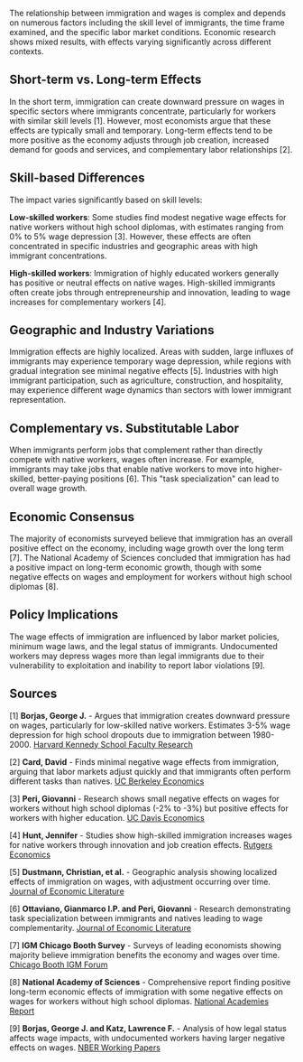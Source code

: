 The relationship between immigration and wages is complex and depends on numerous factors including the skill level of immigrants, the time frame examined, and the specific labor market conditions. Economic research shows mixed results, with effects varying significantly across different contexts.

## Short-term vs. Long-term Effects

In the short term, immigration can create downward pressure on wages in specific sectors where immigrants concentrate, particularly for workers with similar skill levels [1]. However, most economists argue that these effects are typically small and temporary. Long-term effects tend to be more positive as the economy adjusts through job creation, increased demand for goods and services, and complementary labor relationships [2].

## Skill-based Differences

The impact varies significantly based on skill levels:

**Low-skilled workers**: Some studies find modest negative wage effects for native workers without high school diplomas, with estimates ranging from 0% to 5% wage depression [3]. However, these effects are often concentrated in specific industries and geographic areas with high immigrant concentrations.

**High-skilled workers**: Immigration of highly educated workers generally has positive or neutral effects on native wages. High-skilled immigrants often create jobs through entrepreneurship and innovation, leading to wage increases for complementary workers [4].

## Geographic and Industry Variations

Immigration effects are highly localized. Areas with sudden, large influxes of immigrants may experience temporary wage depression, while regions with gradual integration see minimal negative effects [5]. Industries with high immigrant participation, such as agriculture, construction, and hospitality, may experience different wage dynamics than sectors with lower immigrant representation.

## Complementary vs. Substitutable Labor

When immigrants perform jobs that complement rather than directly compete with native workers, wages often increase. For example, immigrants may take jobs that enable native workers to move into higher-skilled, better-paying positions [6]. This "task specialization" can lead to overall wage growth.

## Economic Consensus

The majority of economists surveyed believe that immigration has an overall positive effect on the economy, including wage growth over the long term [7]. The National Academy of Sciences concluded that immigration has had a positive impact on long-term economic growth, though with some negative effects on wages and employment for workers without high school diplomas [8].

## Policy Implications

The wage effects of immigration are influenced by labor market policies, minimum wage laws, and the legal status of immigrants. Undocumented workers may depress wages more than legal immigrants due to their vulnerability to exploitation and inability to report labor violations [9].

## Sources

[1] **Borjas, George J.** - Argues that immigration creates downward pressure on wages, particularly for low-skilled native workers. Estimates 3-5% wage depression for high school dropouts due to immigration between 1980-2000. [Harvard Kennedy School Faculty Research](https://www.hks.harvard.edu/faculty/george-borjas)

[2] **Card, David** - Finds minimal negative wage effects from immigration, arguing that labor markets adjust quickly and that immigrants often perform different tasks than natives. [UC Berkeley Economics](https://eml.berkeley.edu/~card/)

[3] **Peri, Giovanni** - Research shows small negative effects on wages for workers without high school diplomas (-2% to -3%) but positive effects for workers with higher education. [UC Davis Economics](https://economics.ucdavis.edu/people/gperi)

[4] **Hunt, Jennifer** - Studies show high-skilled immigration increases wages for native workers through innovation and job creation effects. [Rutgers Economics](https://economics.rutgers.edu/faculty-directory/215-hunt-jennifer)

[5] **Dustmann, Christian, et al.** - Geographic analysis showing localized effects of immigration on wages, with adjustment occurring over time. [Journal of Economic Literature](https://www.aeaweb.org/articles?id=10.1257/jel.20151189)

[6] **Ottaviano, Gianmarco I.P. and Peri, Giovanni** - Research demonstrating task specialization between immigrants and natives leading to wage complementarity. [Journal of Economic Literature](https://www.aeaweb.org/articles?id=10.1257/jel.50.1.152)

[7] **IGM Chicago Booth Survey** - Surveys of leading economists showing majority believe immigration benefits the economy and wages over time. [Chicago Booth IGM Forum](https://www.igmchicago.org/surveys/immigration/)

[8] **National Academy of Sciences** - Comprehensive report finding positive long-term economic effects of immigration with some negative effects on wages for workers without high school diplomas. [National Academies Report](https://www.nationalacademies.org/our-work/the-economic-impact-of-immigration)

[9] **Borjas, George J. and Katz, Lawrence F.** - Analysis of how legal status affects wage impacts, with undocumented workers having larger negative effects on wages. [NBER Working Papers](https://www.nber.org/papers/w12781)